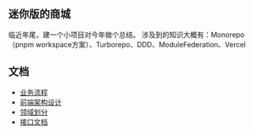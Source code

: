 ## 迷你版的商城

临近年尾，建一个小项目对今年做个总结。
涉及到的知识大概有：Monorepo（pnpm workspace方案）、Turborepo、DDD、ModuleFederation、Vercel

## 文档
* [业务流程](./flow.md)
* [前端架构设计](./frontend.md)
* [领域划分](./domain.md)
* [接口文档](./api.md)